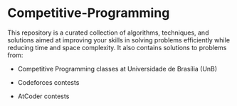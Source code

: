 # Competitive-Programming

This repository is a curated collection of algorithms, techniques, and solutions aimed at improving your skills in solving problems efficiently while reducing time and space complexity. It also contains solutions to problems from:

- Competitive Programming classes at Universidade de Brasília (UnB)

- Codeforces contests

- AtCoder contests
